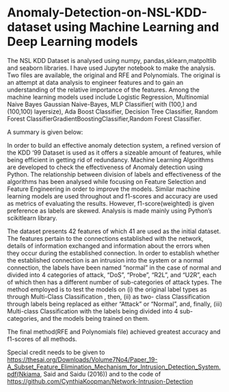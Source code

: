 # Anomaly-Detection-on-NSL-KDD-dataset using Machine Learning and Deep Learning models

The NSL KDD Dataset is analysed using numpy, pandas,sklearn,matpoltlib and seaborn libraries. 
I have used Jupyter notebook to make the analysis.
Two files are available, the original and RFE and Polynomials. 
The original is an attempt at data analysis to engineer features and to gain an understanding of the relative importance of the features.
Among the machine learning models used include Logistic Regression,  Multinomial Naive Bayes Gaussian Naive-Bayes, MLP Classifier( with (100,)  and (100,100) layersize), Ada Boost Classifier,  Decision Tree Classifier, Random Forest ClassifierGradientBoostingClassifier,Random Forest Classifier.

A summary is given below:

In order to build an effective anomaly detection system, a refined version of the KDD ‘99 Dataset is used as it offers a sizeable amount of features, while being efficient in getting rid of redundancy.
Machine Learning Algorithms are developed to check the effectiveness of Anomaly detection using Python. The relationship between division of labels and effectiveness of the algorithms has been analysed while focusing on Feature Selection and Feature Engineering in order to improve the models. Similar machine learning models are used throughout and f1-scores and accuracy are used as metrics of evaluating the results. However, f1-score(weighted) is given preference as labels are skewed. Analysis is made mainly using Python’s scikitlearn library.

The dataset presents 42 features of which 41 are used as the initial dataset. The features pertain to the connections established with the network, details of information exchanged and information about the errors when they occur during the established connection. In order to establish whether the established connection is an intrusion into the system or a normal connection, the labels have been named “normal” in the case of normal and divided into 4 categories of attack, “DoS”, “Probe”, “R2L”, and “U2R”, each of which then has a different number of sub-categories of attack types.  The method employed is to test the models on (i) the original label types as through Multi-Class Classification , then, (ii) as two- class Classification through labels being replaced as either “Attack” or “Normal”, and, finally, (iii) Multi-class Classification with the labels being divided into 4 sub-categories, and the models being trained on them.

The final method(RFE and Polynomials file) achieved greatest accuracy and f1-scores of all methods.

Special credit needs to be given to https://thesai.org/Downloads/Volume7No4/Paper_19-A_Subset_Feature_Elimination_Mechanism_for_Intrusion_Detection_System.pdf(Nkiama, Said and Saidu (2016)) and to the code of https://github.com/CynthiaKoopman/Network-Intrusion-Detection
